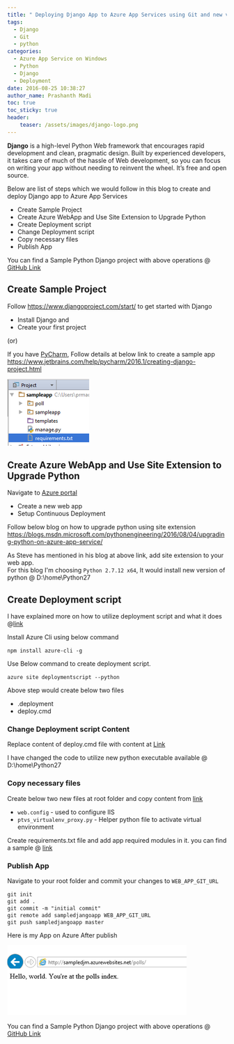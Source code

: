 ```yaml
---
title: " Deploying Django App to Azure App Services using Git and new version of Python"
tags:
  - Django
  - Git
  - python
categories:
  - Azure App Service on Windows
  - Python
  - Django
  - Deployment
date: 2016-08-25 10:38:27
author_name: Prashanth Madi
toc: true
toc_sticky: true
header:
    teaser: /assets/images/django-logo.png
---
```


**Django** is a high-level Python Web framework that encourages rapid development and clean, pragmatic design. Built by experienced developers, it takes care of much of the hassle of Web development, so you can focus on writing your app without needing to reinvent the wheel. It’s free and open source.

Below are list of steps which we would follow in this blog to create and deploy Django app to Azure App Services

-   Create Sample Project
-   Create Azure WebApp and Use Site Extension to Upgrade Python
-   Create Deployment script
-   Change Deployment script
-   Copy necessary files
-   Publish App

You can find a Sample Python Django project with above operations @ [GitHub Link](https://github.com/prashanthmadi/azure-django-customdeployment)

## Create Sample Project

Follow <https://www.djangoproject.com/start/> to get started with Django

-   Install Django and
-   Create your first project

(or)

If you have [PyCharm](https://www.jetbrains.com/pycharm/), Follow details at below link to create a sample app\
<https://www.jetbrains.com/help/pycharm/2016.1/creating-django-project.html>

![Sample Django Project](/media/2016/08/djangosample.PNG)

## Create Azure WebApp and Use Site Extension to Upgrade Python

Navigate to [Azure portal](https://portal.azure.com/)

-   Create a new web app
-   Setup Continuous Deployment

Follow below blog on how to upgrade python using site extension\
<https://blogs.msdn.microsoft.com/pythonengineering/2016/08/04/upgrading-python-on-azure-app-service/>

As Steve has mentioned in his blog at above link, add site extension to your web app.\
For this blog I'm choosing `Python 2.7.12 x64`, It would install new version of python @ D:\\home\\Python27

## Create Deployment script

I have explained more on how to utilize deployment script and what it does @[link](http://techiecouple.azurewebsites.net/azure-custom-deployment/)

Install Azure Cli using below command

    npm install azure-cli -g

Use Below command to create deployment script.

    azure site deploymentscript --python

Above step would create below two files

-   .deployment
-   deploy.cmd

### Change Deployment script Content 

Replace content of deploy.cmd file with content at [Link](https://github.com/prashanthmadi/azure-django-customdeployment/blob/master/deploy.cmd)

I have changed the code to utilize new python executable available @ D:\\home\\Python27

### Copy necessary files 

Create below two new files at root folder and copy content from [link](https://github.com/prashanthmadi/azure-django-customdeployment)

-   `web.config` - used to configure IIS
-   `ptvs_virtualenv_proxy.py` - Helper python file to activate virtual environment

Create requirements.txt file and add app required modules in it. you can find a sample @ [link](https://github.com/prashanthmadi/azure-django-customdeployment)

### Publish App 
Navigate to your root folder and commit your changes to `WEB_APP_GIT_URL`

    git init  
    git add .  
    git commit -m "initial commit"  
    git remote add sampledjangoapp WEB_APP_GIT_URL  
    git push sampledjangoapp master  

Here is my App on Azure After publish

![Django Sample App Azure](/media/2016/08/djangopublish.PNG)

You can find a Sample Python Django project with above operations @ [GitHub Link](https://github.com/prashanthmadi/azure-django-customdeployment)

